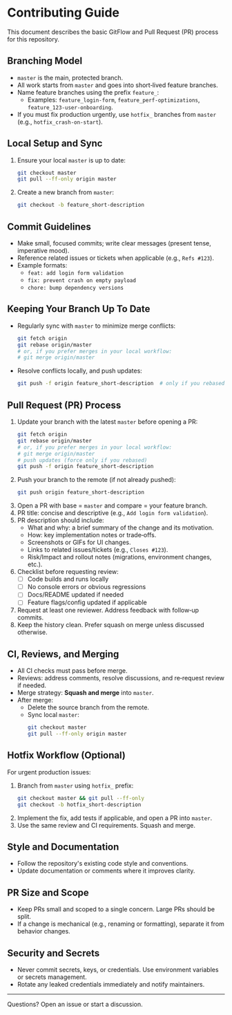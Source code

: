# Contributing Guide

This document describes the basic GitFlow and Pull Request (PR) process for this repository.

## Branching Model

- `master` is the main, protected branch.
- All work starts from `master` and goes into short‑lived feature branches.
- Name feature branches using the prefix `feature_`:
  - Examples: `feature_login-form`, `feature_perf-optimizations`, `feature_123-user-onboarding`.
- If you must fix production urgently, use `hotfix_` branches from `master` (e.g., `hotfix_crash-on-start`).

## Local Setup and Sync

1. Ensure your local `master` is up to date:
   ```bash
   git checkout master
   git pull --ff-only origin master
   ```
2. Create a new branch from `master`:
   ```bash
   git checkout -b feature_short-description
   ```

## Commit Guidelines

- Make small, focused commits; write clear messages (present tense, imperative mood).
- Reference related issues or tickets when applicable (e.g., `Refs #123`).
- Example formats:
  - `feat: add login form validation`
  - `fix: prevent crash on empty payload`
  - `chore: bump dependency versions`

## Keeping Your Branch Up To Date

- Regularly sync with `master` to minimize merge conflicts:
  ```bash
  git fetch origin
  git rebase origin/master
  # or, if you prefer merges in your local workflow:
  # git merge origin/master
  ```
- Resolve conflicts locally, and push updates:
  ```bash
  git push -f origin feature_short-description  # only if you rebased
  ```

## Pull Request (PR) Process

1. Update your branch with the latest `master` before opening a PR:
   ```bash
   git fetch origin
   git rebase origin/master
   # or, if you prefer merges in your local workflow:
   # git merge origin/master
   # push updates (force only if you rebased)
   git push -f origin feature_short-description
   ```
2. Push your branch to the remote (if not already pushed):
   ```bash
   git push origin feature_short-description
   ```
3. Open a PR with base = `master` and compare = your feature branch.
4. PR title: concise and descriptive (e.g., `Add login form validation`).
5. PR description should include:
   - What and why: a brief summary of the change and its motivation.
   - How: key implementation notes or trade‑offs.
   - Screenshots or GIFs for UI changes.
   - Links to related issues/tickets (e.g., `Closes #123`).
   - Risk/Impact and rollout notes (migrations, environment changes, etc.).
6. Checklist before requesting review:
   - [ ] Code builds and runs locally
   - [ ] No console errors or obvious regressions
   - [ ] Docs/README updated if needed
   - [ ] Feature flags/config updated if applicable
7. Request at least one reviewer. Address feedback with follow‑up commits.
8. Keep the history clean. Prefer squash on merge unless discussed otherwise.

## CI, Reviews, and Merging

- All CI checks must pass before merge.
- Reviews: address comments, resolve discussions, and re‑request review if needed.
- Merge strategy: **Squash and merge** into `master`.
- After merge:
  - Delete the source branch from the remote.
  - Sync local `master`:
    ```bash
    git checkout master
    git pull --ff-only origin master
    ```

## Hotfix Workflow (Optional)

For urgent production issues:

1. Branch from `master` using `hotfix_` prefix:
   ```bash
   git checkout master && git pull --ff-only
   git checkout -b hotfix_short-description
   ```
2. Implement the fix, add tests if applicable, and open a PR into `master`.
3. Use the same review and CI requirements. Squash and merge.

## Style and Documentation

- Follow the repository's existing code style and conventions.
- Update documentation or comments where it improves clarity.

## PR Size and Scope

- Keep PRs small and scoped to a single concern. Large PRs should be split.
- If a change is mechanical (e.g., renaming or formatting), separate it from behavior changes.

## Security and Secrets

- Never commit secrets, keys, or credentials. Use environment variables or secrets management.
- Rotate any leaked credentials immediately and notify maintainers.

---

Questions? Open an issue or start a discussion.


